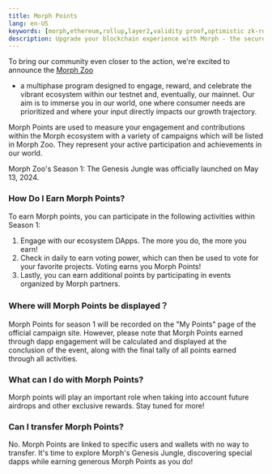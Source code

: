 ```yaml
---
title: Morph Points
lang: en-US
keywords: [morph,ethereum,rollup,layer2,validity proof,optimistic zk-rollup]
description: Upgrade your blockchain experience with Morph - the secure decentralized, cost0efficient, and high-performing optimistic zk-rollup solution. Try it now!
---
```


To bring our community even closer to the action, we're excited to announce the [Morph Zoo](morphl2.io/points/)

 - a multiphase program designed to engage, reward, and celebrate the vibrant ecosystem within our testnet and, eventually, our mainnet. Our aim is to immerse you in our world, one where consumer needs are prioritized and where your input directly impacts our growth trajectory.

Morph Points are used to measure your engagement and contributions within the Morph ecosystem with a variety of campaigns which will be listed in Morph Zoo. They represent your active participation and achievements in our world.

Morph Zoo's Season 1: The Genesis Jungle was officially launched on May 13, 2024.

### How Do I Earn Morph Points?

To earn Morph points, you can participate in the following activities within Season 1:
1. Engage with our ecosystem DApps. The more you do, the more you earn!
2. Check in daily to earn voting power, which can then be used to vote for your favorite projects. Voting earns you Morph Points!
3. Lastly, you can earn additional points by participating in events organized by Morph partners.

### Where will Morph Points be displayed？

Morph Points for season 1 will be recorded on the "My Points" page of the official campaign site. However, please note that Morph Points earned through dapp engagement will be calculated and displayed at the conclusion of the event, along with the final tally of all points earned through all activities. 

### What can I do with Morph Points?

Morph points will play an important role when taking into account future airdrops and other exclusive rewards. Stay tuned for more!

### Can I transfer Morph Points?

No. Morph Points are linked to specific users and wallets with no way to transfer.
It's time to explore Morph's Genesis Jungle, discovering special dapps while earning generous Morph Points as you do!
